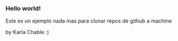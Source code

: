 <!DOCTYPE html>
<html lang="en">
<head>
  <meta charset="UTF-8">
  <meta http-equiv="X-UA-Compatible" content="IE=edge">
  <meta name="viewport" content="width=device-width, initial-scale=1.0">

  <title>THIS IS A TEST</title>

</head>

<body>
  <header>
  </header>

  <main class="main">
    <h3 id="title" class="headers">Hello world!</h3>
    <p>Este es un ejemplo nada mas para clonar repos de github a machine</p>

  </main>
</body>

<footer>
  by Karla Chable :)
</footer>
</html>
